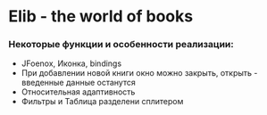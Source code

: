 # Elib - the world of books

### Некоторые функции и особенности реализации:

- JFoenox, Иконка, bindings
- При добавлении новой книги окно можно закрыть, открыть - введенные данные 
останутся
- Относительная адаптивность
- Фильтры и Таблица разделени сплитером